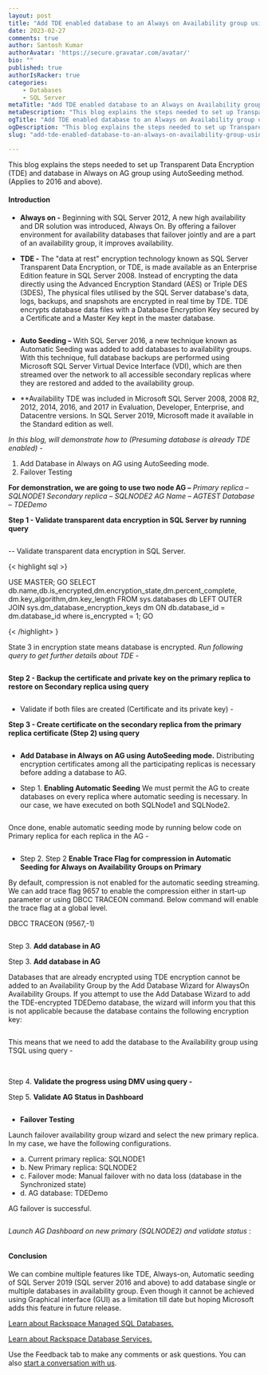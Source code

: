 ```yaml
---
layout: post
title: "Add TDE enabled database to an Always on Availability group using AutoSeeding"
date: 2023-02-27
comments: true
author: Santosh Kumar
authorAvatar: 'https://secure.gravatar.com/avatar/'
bio: ""
published: true
authorIsRacker: true
categories:
    - Databases
    - SQL Server
metaTitle: "Add TDE enabled database to an Always on Availability group using AutoSeeding."
metaDescription: "This blog explains the steps needed to set up Transparent Data Encryption (TDE) and database in Always on AG group using AutoSeeding method. (Applies to 2016 and above)."
ogTitle: "Add TDE enabled database to an Always on Availability group using AutoSeeding"
ogDescription: "This blog explains the steps needed to set up Transparent Data Encryption (TDE) and database in Always on AG group using AutoSeeding method. (Applies to 2016 and above)."
slug: "add-tde-enabled-database-to-an-always-on-availability-group-using-autoseeding"

---
```


This blog explains the steps needed to set up Transparent Data Encryption (TDE) and database in Always on AG group using AutoSeeding method. (Applies to 2016 and above).


<!--more-->

#### Introduction

- **Always on -** 
Beginning with SQL Server 2012, A new high availability and DR solution was introduced, Always On. By offering a failover environment for availability databases that failover jointly and are a part of an availability group, it improves availability.

- **TDE -**
The "data at rest" encryption technology known as SQL Server Transparent Data Encryption, or TDE, is made available as an Enterprise Edition feature in SQL Server 2008. Instead of encrypting the data directly using the Advanced Encryption Standard (AES) or Triple DES (3DES), The physical files utilised by the SQL Server database's data, logs, backups, and snapshots are encrypted in real time by TDE.
TDE encrypts database data files with a Database Encryption Key secured by a Certificate and a Master Key kept in the master database.
<img src=Picture1.png title="" alt="">

- **Auto Seeding –** 
With SQL Server 2016, a new technique known as Automatic Seeding was added to add databases to availability groups. With this technique, full database backups are performed using Microsoft SQL Server Virtual Device Interface (VDI), which are then streamed over the network to all accessible secondary replicas where they are restored and added to the availability group.

- **Availability
TDE was included in Microsoft SQL Server 2008, 2008 R2, 2012, 2014, 2016, and 2017 in Evaluation, Developer, Enterprise, and Datacentre versions. In SQL Server 2019, Microsoft made it available in the Standard edition as well.

*In this blog, will demonstrate how to (Presuming database is already TDE enabled) -* 
1.	Add Database in Always on AG using AutoSeeding mode.
2.	Failover Testing

**For demonstration, we are going to use two node AG –**
*Primary replica – SQLNODE1*
*Secondary replica – SQLNODE2*
*AG Name – AGTEST*
*Database – TDEDemo*

**Step 1 - Validate transparent data encryption in SQL Server by running query**

<img src=Picture2.png title="" alt="">

-- Validate transparent data encryption in SQL Server.


{< highlight sql >}

USE MASTER;
GO
SELECT db.name,db.is_encrypted,dm.encryption_state,dm.percent_complete,
dm.key_algorithm,dm.key_length
FROM sys.databases db
LEFT OUTER JOIN 
sys.dm_database_encryption_keys dm
ON db.database_id = dm.database_id where is_encrypted = 1;
GO

{< /highlight> }

State 3 in encryption state means database is encrypted.
*Run following query to get further details about TDE -* 

<img src=Picture3.png title="" alt="">

**Step 2 - Backup the certificate and private key on the primary replica to restore on Secondary replica using query**

<img src=Picture4.png title="" alt="">

- Validate if both files are created (Certificate and its private key) -
    <img src=Picture5.png title="" alt="">

**Step 3 - Create certificate on the secondary replica from the primary replica certificate (Step 2) using query**

<img src=Picture6.png title="" alt="">

-	**Add Database in Always on AG using AutoSeeding mode.**
Distributing encryption certificates among all the participating replicas is necessary before adding a database to AG.

- Step 1. **Enabling Automatic Seeding**
We must permit the AG to create databases on every replica where automatic seeding is necessary.
In our case, we have executed on both SQLNode1 and SQLNode2.

<img src=Picture7.png title="" alt="">

Once done, enable automatic seeding mode by running below code on Primary replica for each replica in the AG - 

<img src=Picture8.png title="" alt="">

- Step 2. Step 2 **Enable Trace Flag for compression in Automatic Seeding for Always on Availability Groups on Primary**

By default, compression is not enabled for the automatic seeding streaming. We can add trace flag 9657 to enable the compression either in start-up parameter or using DBCC TRACEON command. 
Below command will enable the trace flag at a global level.

DBCC TRACEON (9567,-1)

<img src=Picture9.png title="" alt="">

Step 3.  **Add database in AG**

Step 3.  **Add database in AG**

Databases that are already encrypted using TDE encryption cannot be added to an Availability Group by the Add Database Wizard for AlwaysOn Availability Groups. If you attempt to use the Add Database Wizard to add the TDE-encrypted TDEDemo database, the wizard will inform you that this is not applicable because the database contains the following encryption key:

<img src=Picture10.png title="" alt="">

This means that we need to add the database to the Availability group using TSQL using query -


<img src=Picture11.png title="" alt="">


<img src=Picture12.png title="" alt="">

Step 4. **Validate the progress using DMV using query -**

Step 5. **Validate AG Status in Dashboard**

<img src=Picture13.png title="" alt="">


-	**Failover Testing**

Launch failover availability group wizard and select the new primary replica.
In my case, we have the following configurations.
- a. Current primary replica: SQLNODE1
- b.	New Primary replica: SQLNODE2
- c.	Failover mode: Manual failover with no data loss (database in the Synchronized state)
- d.	AG database: TDEDemo


AG failover is successful. 

<img src=Picture14.png title="" alt="">

*Launch AG Dashboard on new primary (SQLNODE2) and validate status* : 

<img src=Picture15.png title="" alt="">



#### Conclusion

We can combine multiple features like TDE, Always-on, Automatic seeding of SQL Server 2019 (SQL server 2016 and above) to add database single or multiple databases in availability group. Even though it cannot be achieved using Graphical interface (GUI) as a limitation till date but hoping Microsoft adds this feature in future release.    





<a class="cta purple" id="cta" href="https://www.rackspace.com/data/managed-sql">Learn about Rackspace Managed SQL Databases.</a>

<a class="cta purple" id="cta" href="https://www.rackspace.com/data/databases"> Learn about Rackspace Database Services.</a>

Use the Feedback tab to make any comments or ask questions. You can also
[start a conversation with us](https://www.rackspace.com/contact).
